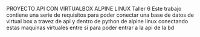 PROYECTO API CON VIRTUALBOX ALPINE LINUX
Taller 6
Este trabajo  contiene una serie de requisitos para poder conectar una base de datos de virtual box a travez de api y dentro de python de alpine linux conectando estas maquinas virtuales entre si para poder entrar a la api de la bd
